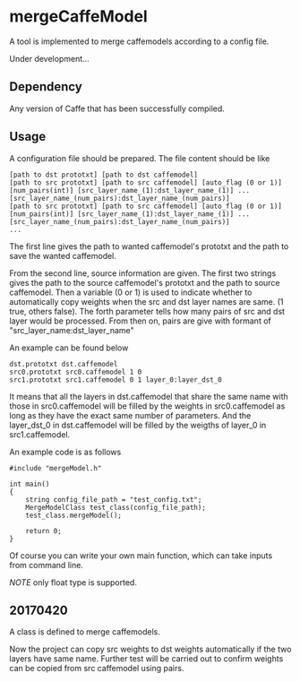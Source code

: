 # mergeCaffeModel #

A tool is implemented to merge caffemodels according to a config file.

Under development...

## Dependency ##

Any version of Caffe that has been successfully compiled.

## Usage ##

A configuration file should be prepared. The file content should be like

    [path to dst prototxt] [path to dst caffemodel]
    [path to src prototxt] [path to src caffemodel] [auto_flag (0 or 1)] [num_pairs(int)] [src_layer_name_(1):dst_layer_name_(1)] ... [src_layer_name_(num_pairs):dst_layer_name_(num_pairs)]
    [path to src prototxt] [path to src caffemodel] [auto_flag (0 or 1)] [num_pairs(int)] [src_layer_name_(1):dst_layer_name_(1)] ... [src_layer_name_(num_pairs):dst_layer_name_(num_pairs)]
    ...

The first line gives the path to wanted caffemodel's prototxt and the path to save the wanted caffemodel.

From the second line, source information are given. The first two strings gives the path to the source caffemodel's prototxt and the path to source caffemodel. Then a variable (0 or 1) is used to indicate whether to automatically copy weights when the src and dst layer names are same. (1 true, others false). The forth parameter tells how many pairs of src and dst layer would be processed. From then on, pairs are give with formant of "src\_layer\_name:dst\_layer\_name"

An example can be found below

    dst.prototxt dst.caffemodel
    src0.prototxt src0.caffemodel 1 0
    src1.prototxt src1.caffemodel 0 1 layer_0:layer_dst_0

It means that all the layers in dst.caffemodel that share the same name with those in src0.caffemodel will be filled by the weights in src0.caffemodel as long as they have the exact same number of parameters. And the layer_dst_0 in dst.caffemodel will be filled by the weigths of layer_0 in src1.caffemodel.

An example code is as follows

    #include "mergeModel.h"

    int main()
    {
        string config_file_path = "test_config.txt";
        MergeModelClass test_class(config_file_path);
        test_class.mergeModel();

        return 0;
    }

Of course you can write your own main function, which can take inputs from command line.

*NOTE* only float type is supported.

## 20170420 ##

A class is defined to merge caffemodels.

Now the project can copy src weights to dst weights automatically if the two layers have same name. Further test will be carried out to confirm weights can be copied from src caffemodel using pairs.
